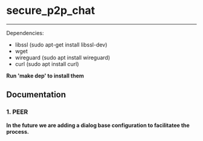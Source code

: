 # secure_p2p_chat
--------
Dependencies:
- libssl (sudo apt-get install libssl-dev)
- wget
- wireguard (sudo apt install wireguard)
- curl  (sudo apt install curl)

<b>Run 'make dep' to install them<b>

## Documentation
### 1. PEER
In the future we are adding a dialog base configuration to facilitatee the process.
